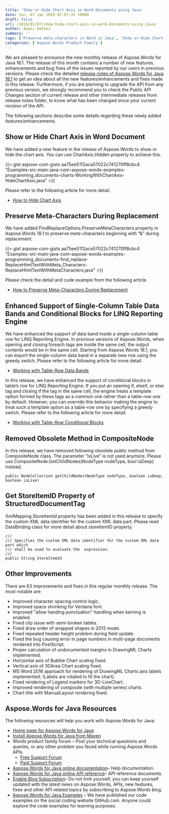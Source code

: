 ```yaml
---
title: 'Show or Hide Chart Axis in Word Documents using Java'
date: Sun, 07 Jan 2018 07:07:35 +0000
draft: false
url: /2018/01/07/show-hide-chart-axis-in-word-documents-using-java/
author: Awais Hafeez
summary: ''
tags: ['Preserve meta-characters in Word in Java', 'Show or Hide Chart Axis in Word in Java']
categories: ['Aspose.Words Product Family']
---
```


We are pleased to announce the new monthly release of Aspose.Words for Java 18.1. The release of this month contains a number of new features, enhancements and bug fixes of the issues reported by our users in previous versions. Please check the detailed [release notes of Aspose.Words for Java 18.1][1] to get an idea about all the new features/enhancements and fixes made in this release. Furthermore, if you are planning to upgrade the API from any previous version, we strongly recommend you to check the Public API Changes section of current release and other intermediate releases from release notes folder, to know what has been changed since your current revision of the API.

The following sections describe some details regarding these newly added features/enhancements.

## Show or Hide Chart Axis in Word Document

We have added a new feature in the release of Aspose.Words to show or hide the chart axis. You can use ChartAxis.Hidden property to achieve this.

{{< gist aspose-com-gists aa75ee5112aca57022c741270ff8cbc4 "Examples-src-main-java-com-aspose-words-examples-programming_documents-charts-WorkingWithChartAxis-HideChartAxis.java" >}}

Please refer to the following article for more detail.

*   [How to Hide Chart Axis][2]

## Preserve Meta-Characters During Replacement

We have added FindReplaceOptions.PreserveMetaCharacters property in Aspose.Words 18.1 to preserve meta-characters beginning with “&” during replacement.

{{< gist aspose-com-gists aa75ee5112aca57022c741270ff8cbc4 "Examples-src-main-java-com-aspose-words-examples-programming_documents-find_replace-ReplaceHtmlTextWithMeta_Characters-ReplaceHtmlTextWithMetaCharacters.java" >}}

Please check the detail and code example from the following article.

*   [How to Preserve Meta-Characters During Replacement][3]

## Enhanced Support of Single-Column Table Data Bands and Conditional Blocks for LINQ Reporting Engine

We have enhanced the support of data band inside a single-column table row for LINQ Reporting Engine. In previous versions of Aspose.Words, when opening and closing foreach tags are inside the same cell, the output contents would be in the same cell. Starting from Aspose.Words 18.1, you can export the single-column data band in a separate new row using the greedy switch. Please refer to the following article for more detail.

*   [Working with Table-Row Data Bands][4]

In this release, we have enhanced the support of conditional blocks in table’s row for LINQ Reporting Engine. If you put an opening if, elseif, or else tag and closing if the tag in the same cell, the engine treats a template option formed by these tags as a common one rather than a table-row one by default. However, you can override this behavior making the engine to treat such a template option as a table-row one by specifying a greedy switch. Please refer to the following article for more detail.

*   [Working with Table-Row Conditional Blocks][5]

## Removed Obsolete Method in CompositeNode

In this release, we have removed following obsolete public method from CompositeNode class. The parameter “isLive” is not used anymore. Please use CompositeNode.GetChildNodes(NodeType nodeType, bool isDeep) instead.

```
public NodeCollection getChildNodes(NodeType nodeType, boolean isDeep, boolean isLive)
```

## Get StoreItemID Property of StructuredDocumentTag

XmlMapping.StoreItemId property has been added in this release to specify the custom XML data identifier for the custom XML data part. Please read DataBinding class for more detail about storeItemID property.

```
/// 
/// Specifies the custom XML data identifier for the custom XML data part which
/// shall be used to evaluate the  expression.
/// 
public String StoreItemId
```

## Other Improvements

There are 63 improvements and fixes in this regular monthly release. The most notable are:

*   Improved character spacing control logic.
*   Improved space shrinking for Verdana font.
*   Improved "allow handing punctuation" handling when kerning is enabled.
*   Fixed clip issue with semi-broken tables.
*   Fixed draw order of wrapped shapes in 2013 mode.
*   Fixed repeated header height problem during field update.
*   Fixed the bug causing error in page numbers in multi-page documents rendered into PostScript.
*   Proper calculation of undocumented margins in DrawingML Charts implemented.
*   Horizontal axis of Bubble Chart scaling fixed.
*   Vertical axis of 3DArea Chart scaling fixed.
*   MS Word 2016 approach for rendering of DrawingML Charts axis labels implemented; (Labels are rotated to fit the chart).
*   Fixed rendering of Legend markers for 3D-LineChart.
*   Improved rendering of composite (with multiple series) charts.
*   Chart title with ManualLayout rendering fixed.

## Aspose.Words for Java Resources

The following resources will help you work with Aspose.Words for Java:

*   [Home page for Aspose.Words for Java][6]
*   [Install Aspose.Words for Java from Maven][7]
*   Words product family forum – Post your technical questions and queries, or any other problem you faced while running Aspose.Words APIs.
    *   [Free Support Forum][8]
    *   [Paid Support Forum][9]
*   [Aspose.Words for Java online documentation][10]– Help documentation.
*   [Aspose.Words for Java online API reference][11]– API reference documents.
*   [Enable Blog Subscription][12]– Do not limit yourself, you can keep yourself updated with the latest news on Aspose.Words, APIs, new features, fixes and other API related topics by subscribing to Aspose.Words blog.
*   [Aspose.Words for Java Examples][13] – We have published our code examples on the social coding website GitHub.com. Anyone could explore the code examples for learning purposes.




[1]: https://docs.aspose.com/display/wordsjava/Aspose.Words+for+Java+18.1+Release+Notes
[2]: https://docs.aspose.com/display/wordsjava/Working+with+Charts#WorkingwithCharts-HowtoHideChartAxis
[3]: https://docs.aspose.com/display/wordsjava/Find+and+Replace#FindandReplace-HowtoPreserveMeta-CharactersDuringReplacement
[4]: https://docs.aspose.com/display/wordsjava/Working+with+Table-Row+Data+Bands
[5]: https://docs.aspose.com/display/wordsjava/Working+with+Table-Row+Conditional+Blocks
[6]: https://products.aspose.com/words/java
[7]: http://maven.aspose.com/repository/simple/ext-release-local/com/aspose/aspose-words/
[8]: https://forum.aspose.com/c/words
[9]: https://helpdesk.aspose.com/
[10]: https://docs.aspose.com/display/wordsjava/Home
[11]: https://apireference.aspose.com/java/words
[12]: https://blog.aspose.com/category/aspose-products/aspose-words-product-family/
[13]: https://github.com/aspose-words/Aspose.Words-for-Java




